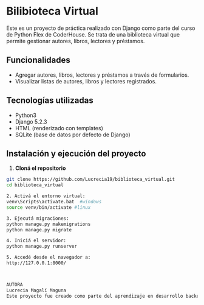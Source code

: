 # Bilibioteca Virtual
Este es un proyecto de práctica realizado con Django como parte del curso de Python Flex de CoderHouse. Se trata de una biblioteca virtual que permite gestionar autores, libros, lectores y préstamos.

## Funcionalidades 

- Agregar autores, libros, lectores y préstamos a través de formularios.
- Visualizar listas de autores, libros y lectores registrados.

## Tecnologías utilizadas
- Python3
- Django 5.2.3
- HTML (renderizado con templates)
- SQLite (base de datos por defecto de Django)

## Instalación y ejecución del proyecto
 1. **Cloná el repositorio**
 ```bash
 git clone https://github.com/Lucrecia19/biblioteca_virtual.git
 cd biblioteca_virtual

 2. Activá el entorno virtual:
 venv\Scripts\activate.bat  #windows
 source venv/bin/activate #linux

 3. Ejecutá migraciones:
 python manage.py makemigrations
 python manage.py migrate

 4. Iniciá el servidor:
 python manage.py runserver

5. Accedé desde el navegador a:
http://127.0.0.1:8000/



AUTORA
Lucrecia Magalí Maguna
Este proyecto fue creado como parte del aprendizaje en desarrollo backend con Django.




